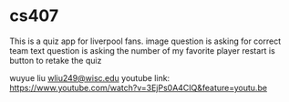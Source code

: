 # cs407
This is a quiz app for liverpool fans.
image question is asking for correct team
text question is asking the number of my favorite player
restart is button to retake the quiz

wuyue liu
wliu249@wisc.edu
youtube link: https://www.youtube.com/watch?v=3EjPs0A4CIQ&feature=youtu.be
